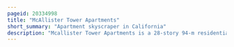 ```yaml
---
pageid: 20334998
title: "McAllister Tower Apartments"
short_summary: "Apartment skyscraper in California"
description: "Mcallister Tower Apartments is a 28-story 94-m residential Apartment Skyscraper located at 100 mcallister Street in san Francisco California. The Property is owned and operated by the Hastings College of the Law University of California. The Tower includes Mixed-Use Offices on various Floors and the Art Deco Sky Room with a panoramic View on the 24th Floor."
---
```


